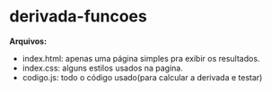 # derivada-funcoes
**Arquivos:**
  - index.html: apenas uma página simples pra exibir os resultados.
  - index.css: alguns estilos usados na pagina.
  - codigo.js: todo o código usado(para calcular a derivada e testar)
